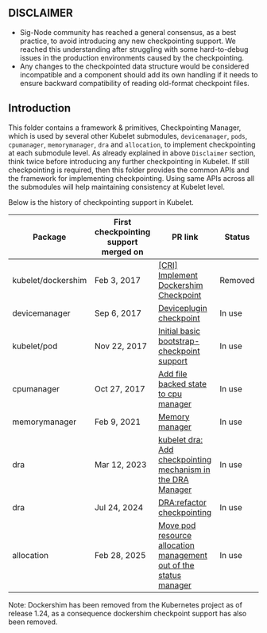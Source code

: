 ## DISCLAIMER
- Sig-Node community has reached a general consensus, as a best practice, to
avoid introducing any new checkpointing support. We reached this understanding
after struggling with some hard-to-debug issues in the production environments
caused by the checkpointing.
- Any changes to the checkpointed data structure would be considered incompatible and a component should add its own handling if it needs to ensure backward compatibility of reading old-format checkpoint files.

## Introduction
This folder contains a framework & primitives, Checkpointing Manager, which is
used by several other Kubelet submodules, `devicemanager`, `pods`,
`cpumanager`, `memorymanager`, `dra` and `allocation`, to implement 
checkpointing at each submodule level. As already explained in above `Disclaimer`
section, think twice before introducing any further checkpointing in Kubelet.
If still checkpointing is required, then this folder provides the common APIs
and the framework for implementing checkpointing. Using same APIs across all
the submodules will help maintaining consistency at Kubelet level.

Below is the history of checkpointing support in Kubelet.

| Package | First checkpointing support merged on | PR link | Status |
| ------- | ------------------------------------- | ------- | ------ |
| kubelet/dockershim | Feb 3, 2017 | [[CRI] Implement Dockershim Checkpoint](https://github.com/kubernetes/kubernetes/pull/39903) | Removed
| devicemanager | Sep 6, 2017 | [Deviceplugin checkpoint](https://github.com/kubernetes/kubernetes/pull/51744) | In use
| kubelet/pod | Nov 22, 2017 | [Initial basic bootstrap-checkpoint support](https://github.com/kubernetes/kubernetes/pull/50984) | In use
| cpumanager | Oct 27, 2017 |[Add file backed state to cpu manager](https://github.com/kubernetes/kubernetes/pull/54408) | In use
| memorymanager| Feb 9, 2021 |[Memory manager](https://github.com/kubernetes/kubernetes/pull/95479) | In use
| dra | Mar 12, 2023 |[kubelet dra: Add checkpointing mechanism in the DRA Manager ](https://github.com/kubernetes/kubernetes/pull/115912) | In use
| dra | Jul 24, 2024 |[DRA:refactor checkpointing](https://github.com/kubernetes/kubernetes/pull/126303) | In use
| allocation | Feb 28, 2025 |[Move pod resource allocation management out of the status manager](https://github.com/kubernetes/kubernetes/pull/130254) | In use

Note: Dockershim has been removed from the Kubernetes project as of release 1.24, as a consequence dockershim checkpoint support has also been removed.
